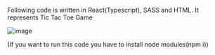 Following code is written in React(Typescript), SASS and HTML.
It represents Tic Tac Toe Game

![image](https://user-images.githubusercontent.com/100687592/215352373-f62d8acc-3df5-404a-83e7-77930e18a578.png)

(If you want to run this code you have to install node modules(npm i))
